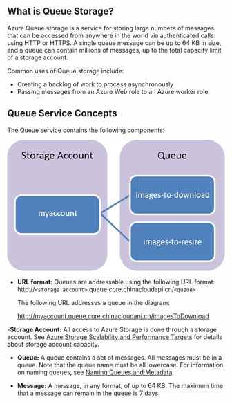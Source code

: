 <!--ms.date: 08/28/2017-->
## What is Queue Storage?

Azure Queue storage is a service for storing large numbers of messages that can be accessed from anywhere in the world via authenticated calls using HTTP or HTTPS. A single queue message can be up to 64 KB in size, and a queue can contain millions of messages, up to the total capacity limit of a storage account. 

Common uses of Queue storage include:

-   Creating a backlog of work to process asynchronously
-   Passing messages from an Azure Web role to an Azure worker role

## Queue Service Concepts

The Queue service contains the following components:

![Queue1](./media/storage-queue-concepts-include/queue1.png)

- **URL format:** Queues are addressable using the following URL format:   
    http://`<storage account>`.queue.core.chinacloudapi.cn/`<queue>` 

    The following URL addresses a queue in the diagram:  

    http://myaccount.queue.core.chinacloudapi.cn/imagesToDownload

-**Storage Account:** All access to Azure Storage is done through a storage account. See [Azure Storage Scalability and Performance Targets](../articles/storage/common/storage-scalability-targets.md) for details about storage account capacity.

- **Queue:** A queue contains a set of messages. All messages must be in a queue. Note that the queue name must be all lowercase. For information on naming queues, see [Naming Queues and Metadata](https://msdn.microsoft.com/zh-cn/library/azure/dd179349.aspx).

- **Message:** A message, in any format, of up to 64 KB. The maximum time that a message can remain in the queue is 7 days.